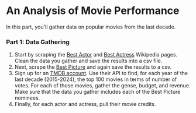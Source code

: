# An Analysis of Movie Performance

In this part, you'll gather data on popular movies from the last decade.

### Part 1: Data Gathering
1. Start by scraping the [Best Actor](https://en.wikipedia.org/wiki/Academy_Award_for_Best_Actor) and [Best Actress](https://en.wikipedia.org/wiki/Academy_Award_for_Best_Actress) Wikipedia pages. Clean the data you gather and save the results into a csv file.
2. Next, scrape the [Best Picture](https://en.wikipedia.org/wiki/Academy_Award_for_Best_Picture) and again save the results to a csv.
3. Sign up for an [TMDB account](https://developer.themoviedb.org/docs/getting-started). Use their API to find, for each year of the last decade (2015-2024), the top 100 movies in terms of number of votes. For each of those movies, gather the gense, budget, and revenue. Make sure that the data you gather includes each of the Best Picture nominees.
4. Finally, for each actor and actress, pull their movie credits.